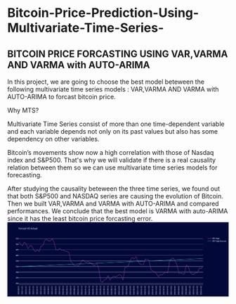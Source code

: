 # Bitcoin-Price-Prediction-Using-Multivariate-Time-Series-
## BITCOIN PRICE FORCASTING USING VAR,VARMA AND VARMA with AUTO-ARIMA


In this project, we are going to choose the best model beteween the following multivariate time series models : VAR,VARMA AND VARMA with AUTO-ARIMA to forcast bitcoin price.

Why MTS?

Multivariate Time Series consist of more than one time-dependent variable and each variable depends not only on its past values but also has some dependency on other variables.

Bitcoin’s movements show now a high correlation with those of Nasdaq index and S&P500. That's why we will validate if there is a real causality relation between them so we can use multivariate time series models for forecasting.

After studying the causality beteween the three time series, we found out that both S&P500 and NASDAQ series are causing the evolution of Bitcoin. Then we built VAR,VARMA and VARMA with AUTO-ARIMA and compared performances. We conclude that the best model is VARMA with auto-ARIMA since it has the least bitcoin price forcasting error.
![This is an image](https://github.com/7ssasbiat/Bitcoin-Price-Prediction-Using-Multivariate-Time-Series-/blob/main/Actual%20VS%20Forcast.png)


